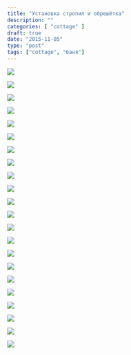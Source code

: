 ```yaml
---
title: "Установка стропил и обрешётка"
description: ""
categories: [ "cottage" ]
draft: true
date: "2015-11-05"
type: "post"
tags: ["cottage", "баня"]
---
```


<a href='https://photos.google.com/share/AF1QipP2fPisZeHcSq0sCJAiLQGEACXzwkQvqEgYM6iVjvbtPMjuLdsf40FasXp1m-l-CA?key=V1A3Nll5UG9sZDJVSzB2cmI5Z2llcEZMOExZOWFR&source=ctrlq.org'><img src='https://lh3.googleusercontent.com/UynkS2tjbRmsDXTGRjrzEWIa94hXfCxw2meuOghrTCQT7vwAioYgHPg-P7e9dWihg3Qp8FdZqpo-7Y2BiO9XbnHt0jAikFREXJ2y2Fw9gLRnZfrs65JLh_XtqaNLwGxXW9PHckShnLY' /></a>

<a href='https://photos.google.com/share/AF1QipO0rHjzPZxemdoIPGg6Or0-BRoW51U2R5j_iiLM-r0wb_b-R9i6yImEC7RVK2LFKg?key=aVVOV295c2xFY05vZlNNNkxiNUZ1SE9yOE9jUk1R&source=ctrlq.org'><img src='https://lh3.googleusercontent.com/AQA3kZlXYcYS4i_LYvBn6QdFQV2nMNq9sEgKY-V-m5XirBj43JglIrjomEJfGcN3Ge5mWAtPm8vlSPtCSyvD9RSd_sracQyNl6RNVw559pGLStMhpopbBh4fAx2dfDB0GnzftsJC_g0' /></a>

<a href='https://photos.google.com/share/AF1QipMgsGTKVmcEj3b8haLJMxZpzRZm7apwAERM2sZjAvH5s91SmOyQNYkIzPX1TqWY9w?key=MFVZR0Qzd2d0NFE5ZU12azRMQXI4NFQySUl3LXNB&source=ctrlq.org'><img src='https://lh3.googleusercontent.com/AMapyTm_AKL30tscMUu1ATaZepqZQNKTETRoKGV0GIGWWO8EYykcK9Sn21_716t9uh7imLxyK6D0lXc9rkcHWIWynTT_V3B_FGjKlWMTUsGfwiXGqevF0YuGY9_ewGkdjWQOFrI9T9o' /></a>

<a href='https://photos.google.com/share/AF1QipObgKcI90gCKpdfsnisZ2cxfjhXcD6o9ftJieDiUyDRy4xomwDuwhFRJd9CSY2v6Q?key=eFBYcmUzV0t6SVd0dEsxVUFPTkFoSmt6VjktcUZn&source=ctrlq.org'><img src='https://lh3.googleusercontent.com/z_bgh_JKdrpQevWM8TArjIonW1M7vuCrXZYCfNbldNpLwWMLc0o0c0CGVMK4bTLmB1Ct5GOS5X_IhDPQF3y3wtbatDg2b-rXZNWKTbJMnBXxHwNLrKhn_0rKD_muuWOVH1KuVC5KcT4' /></a>

<a href='https://photos.google.com/share/AF1QipNHM96aIwtNpkDQDH94d863B7C8_AbDew7604ECQ_Jrtx02GkT-RhqVFmHr6kamjA?key=eTRLbWwwRHd4ZlhsaFZHMkZsVnMtUk1uYXJjS2VR&source=ctrlq.org'><img src='https://lh3.googleusercontent.com/JJV5iSoXqrQdkugqWFwI-pmxBI60Jd2jO5viKhpRPrPlE4ZGmO82DXnQvQkKwDXnZqpuIAchSLt7c2Azb8sAZ6ecULHSgCeSStrpJXjKwUbJETG3Deid8BCD9pcc6fcWN-20xYKra3o' /></a>

<a href='https://photos.google.com/share/AF1QipMUEDxiHYjiFMnRVlGRXtB_hCcwQB3DKUZUXjTsiqOaxQZi-iiz5DT4NoNu3dBgiA?key=RjRnQTkyVjQ2cXFlRy1tTG1zZ0dpeXRGVVZmc1FR&source=ctrlq.org'><img src='https://lh3.googleusercontent.com/LMeSuBFKks9HljEU7M8HkdsTAU8JzUACw3B4HTz4ol1fMQixPYFtwzp69H51pidpP0DbcS3YoCk0yhzW6Q1gwm7evshw9K6c15Alf-Aky4T707Y1HCaUmVLocU6GXScEZIB5NT-0ijs' /></a>

<a href='https://photos.google.com/share/AF1QipO52T6OTwTzVwBPask6kYyUiEWuioHuPHxLTiWSJVwYzvI-jHd6KT9q0nmh0kQW7Q?key=RF9YQWViU1RXU1FuYUdHZURZcXMtNWNzZi13VFB3&source=ctrlq.org'><img src='https://lh3.googleusercontent.com/Wu9rRWagxx6Zq5uTyVm57etT91PjZZgZV_knqz3qQhtNcZKz-dSL_-sRNIn6BpkzUpPmsQ9BAEGUt8OAwfeepr3Hiv8wchOqOrD0wBCsp58eTFDEhxne-PykSR5zKCiAMNGCnCXRuHY' /></a>

<a href='https://photos.google.com/share/AF1QipMSAoXuVTY9aKwgTHDrgcZhgm595PQ1s5J2eTT9cxkTpgpTMwYlaI__tu-B-AfHbQ?key=bHRieDJfN1lZR2VleFh3V3BtZkVOZUxYQ1d0Q0Z3&source=ctrlq.org'><img src='https://lh3.googleusercontent.com/WTH-Sn33E51F_us-EXyHY2UN4Q56wfyoVvJZbzXfgw1f2miijMJ5ztW_uVbMW4SnNSX5Dm5WD1joGR47w_eRf9c9ogYcmFgUzErrnw7-usSsOQVeWl9pUneNOTpMUPRuvl2Ukbe8Xgk' /></a>

<a href='https://photos.google.com/share/AF1QipORPvi8RSXAnsXuFDAdpIOW9wUp2Ez6lpPzlYS_K2xd3JsSAh7WEEHearU4yBE_Mw?key=RzVqMmdRaTVORzlBcE12OE1sNmU5cmNxWjdrdGFB&source=ctrlq.org'><img src='https://lh3.googleusercontent.com/mqPj3gai9yjPUnuzx_oKoBVvzD1HEIGXMbrU0T2VWXtFpstFcCp5UafZ-6Kuny1W6vY6L5IeS1F3zZhgdpy521f2ebXk8sQV6SWDqXGnD2zCWNh_RCF1Sd2Dfn8Vs_B20OljBJsbvd8' /></a>

<a href='https://photos.google.com/share/AF1QipMVA-sf1cLmhgbir4Ta-65RrfAO1O4pukqrue8_1Wh-SAbFSGOwgEoma5m22X1-Eg?key=Vjhic1RVdjhtOHVpZVZiRFNheEhoRlJJSzA4VEN3&source=ctrlq.org'><img src='https://lh3.googleusercontent.com/1WqQLtjM2BzA_zHLsV1vaAfUl_7BEuVEbVXuT41Tap0ItNMlGvjuHv8V7CKk2T3xF5u9eG9rKbHmcfJUDOHQgbmJL1yCDEF4IpJqepRYhZV5h0uLUV59-te5G3M7dBShDHXYNdOBiQQ' /></a>

<a href='https://photos.google.com/share/AF1QipNForpEoA4ti_UqtYLS-N6EHz5uXQpRN-nuJko6611YrGpgCzPZtYutpZQYj3Yg8w?key=QU4zUUxxT3BpeGhlQ0RBdnlyXzI1LVkwMXdOTklR&source=ctrlq.org'><img src='https://lh3.googleusercontent.com/7_KGEJNwuMHKDaaZaQM-gEVl7jZ8Dqsbi1itu3EQ-zGi3JvlAswWM2NL7tgApsaR-mZ29LQKW7jJ8Q0WneFf-okehf8tnqCa3TjJcQppQZwUrLP9quXSTtB1xh3AoHY_37Sj1SAoq4E' /></a>

<a href='https://photos.google.com/share/AF1QipO3w-5ImCA3zc0L6ijlAPMR457ENaFhEC7PFIIYwi9bIJSXjmxFeZ6VnIFQFytqvQ?key=aU5CSGlnc2hTeU9oT0hUYXhjNnlXUW8wVVJWLTBR&source=ctrlq.org'><img src='https://lh3.googleusercontent.com/oRS2aoRiEC_DdYRoZDMjuTeJqHnC9U_-faJNl8kBsKi4qbozMHauodV8u7zBoQAZMfjmQ_vjg2HWGtqweQ-oHvWyH2VPw5n-uk0w8weR1BtwNeshjH3VAe4NVMEeQ1Lwjbs2J8vXsVc' /></a>

<a href='https://photos.google.com/share/AF1QipNkvR_z22zxF7Fr2nkQE6PiHsRKuGNdCrEbSCSZPIgJjVpvHc9UmXfmXTGCRoFAFA?key=Y1JMRzRzbGVySTQ2UkVtQmFUWDFIWEJUNXg0UDhR&source=ctrlq.org'><img src='https://lh3.googleusercontent.com/mV4kQG_KKaF8hOWO_KQeoZwsZVAhy-efsOE7nnyLy688gCvaWFjx0lWt9HoHMgRu40gESe1gM03yEroBMBnaGNH7MBcShMOswNvIHtxH3cdIQUVqGOpAF8FC200lqxMHuNDIZ47Dy6I' /></a>

<a href='https://photos.google.com/share/AF1QipMAYPGaHzgljQr3fT8RTqhNM-NeFeMyvndaAE1-3r1uBF2gmG8BEOiqcES82O7OEQ?key=aG1oWmxiRGFIS2dYaFFBQ2JrNWp1WUx2VV9WcS1R&source=ctrlq.org'><img src='https://lh3.googleusercontent.com/tLQbH9exVfaLy1zIRJ9XoReKxp28WWXZyVlaGJKJllBJbitnI1x8auyASWwQ6tZRNYA52V_1g6XSfJYJS3jMggBBZ9koR8J6LvZ3mGHnLT5hkU_Jcvo61TUyk0HqW7-CpISQixrFj6g' /></a>

<a href='https://photos.google.com/share/AF1QipPhQXlt4TZhNQtl1Z3H3HwVNPeee_lF3oQM_i83ZfFSTWgpM4KzRTJOBi6uV2Wc0w?key=RWZnRnlTempZN1gzV0s3OW5sXy1IRVFkaExhREtR&source=ctrlq.org'><img src='https://lh3.googleusercontent.com/HnlxYti4gMsDD69cTf1s7DpQnQlcPwoyYbxyyDAoKLrI5R8TTUi-sxaeLo5y5QVx7FaOGjJKnnYR4gPztGILNS_xFE8XVnyf7kdRiobDBUbw65dA1_doFjTAEnhRh7tiJcSLD_xmEx0' /></a>

<a href='https://photos.google.com/share/AF1QipM7DluxldYUW5PgB52B2CaE5YPSFQ1r_9HDVbCte6RPADmDHA2jNcQslk1T3vytNA?key=NG9BWmotV3R1d2FuU09CbmljaGRQS3FHbmowaWJR&source=ctrlq.org'><img src='https://lh3.googleusercontent.com/iGQz1MyRNdRtEqxe6p2YDuOzvMff9KDOqK1hP5f915q__oLejWeN9LODftdEkrW9yx1o-ZgoEZ0AAfBZanIoS-SYEv2mZeg8iQNtQOZwlUqIDa4Ogr_xL5l326AghAcqFP61xaXyNI0' /></a>

<a href='https://photos.google.com/share/AF1QipPssmX0W5d26MOINYwkcnqxIjGpQ27-Jk4ZEQxhKkm7W0XSpKeJlRb5kiMaiqn8tg?key=MU9UdkNsc1BJRi1KOHVsTjM2ZDdOVmZ2V3FSWWhn&source=ctrlq.org'><img src='https://lh3.googleusercontent.com/sSd99cb3Mf8vUo12m84ZHC8SoHgUEwg61dlDwZONHE7BO2eAe_dQjP0kmKZHho1QR0-SqO88j6tC0M5SXNTpQKLsQmYy-ibnQdKWnBl1V2TTRr66540pcP1y0ILMTvh-cw1Ggeq_4-s' /></a>

<a href='https://photos.google.com/share/AF1QipOPDwvFzK3bC749yiMrnf3IsUCSviIgsO5b0ydBvOzqySxxqH9KBMBp3UhOvZSvQQ?key=c0hkNHlYZm5hcWhxWVpVX0xySWwyeENucVlNcy1R&source=ctrlq.org'><img src='https://lh3.googleusercontent.com/2DhJgc0k2NgC9JCc--pYePIryESrFNbbocro5r0Lx3KdwdzoWWIR4eFLY0XtJ8LyL2w6AALMzcPyS_306oYRsUoDcvwIHnz8al3RBjN-J3xQ6_m8o70hXiBF_YZrN-8gSguUYP7r-TQ' /></a>

<a href='https://photos.google.com/share/AF1QipPDHP79Vix3p3ENTRmwNjLg1-Jk59trSByg6q9vQ7gBUG5xIPTCaW-5B-zx0l8JdQ?key=MFFVY29SLUF3WC1XejRjdEdhUjdFUktodnFPWVpB&source=ctrlq.org'><img src='https://lh3.googleusercontent.com/KdiDY2wXjYlmpj1KTXqK1Iyb0fOsOAljfYGceLl8P-fpNqB4RSPP6-8FipJJOsZhUkcA-uvd7cdyDBiKtS-MZ9kETAnS6jHMfYnkoBHdMt5UyAjv1vLOzY10QsQCiZ7pK3uHRa5sQkg' /></a>

<a href='https://photos.google.com/share/AF1QipOke5-K82n5kqlUljwC-5SWvrp4aiXGeG2vqRsBE1s_LmMVnVAnMMcpJ0XSm3cOpA?key=OTRVcVBiRmZRdnQ1Y2JkUGJZYlZzUUNuWGYza0Z3&source=ctrlq.org'><img src='https://lh3.googleusercontent.com/Y8olWotZeSSP8X2uicVQ7SaRBUkAtbPDUxVfA4joX3v0Zz4fyKSzLgaxmWUBKrZ_BckNAUixDO2ZSkZvfoPY60sx_oGbFvE3DYfaoI0pc3SBed5IJV9A3Og7KQXgxXcbOZSRpy89Kfs' /></a>

<a href='https://photos.google.com/share/AF1QipMlpbu0efIrgno87B9lGozwTToSZ1gy2Gyqflp4zPrX1nxuwG-yD-YDNeZWmVgjSQ?key=T0tUNlVlNXVlZXVPa0x0RW5FSGpjVG9yRWZ0T1dn&source=ctrlq.org'><img src='https://lh3.googleusercontent.com/d3JVrTNdNg58aKoaeEPbZzR9PM-hlzJnHlpynUOo3Rk3VRvDlKILZ-Epz_DKC_G2Dd6GxIDI6HytlEFWLim2nSvAX75Znj34Feov_Y2uukqOuck5MOtmKRvQPA2p2UTJtj_ytEQGP_k' /></a>

<a href='https://photos.google.com/share/AF1QipPsgIh8EGDtcJb7hlkDPeT78sN8212KxQY6mERQUxFTmuR6bOjCKW-QQQy93vhxXw?key=Y1cxNFUwd1ZjeEtjVHo5UzFUSkZMa0d4TkJPZVBR&source=ctrlq.org'><img src='https://lh3.googleusercontent.com/71YYAzNKZj3OtKnt3Vpe43qhH_KOnHyeYIbIcQ3NrnBTg_xDa7WDECDGH6OOvCMs4_LsDht4z_ckiJ4r3MFVZ_YjGtcoCj0sKTmWEBGnFfwIFFaH153e-YHyzh2R-9c6nw2aBW9IhhI' /></a>

